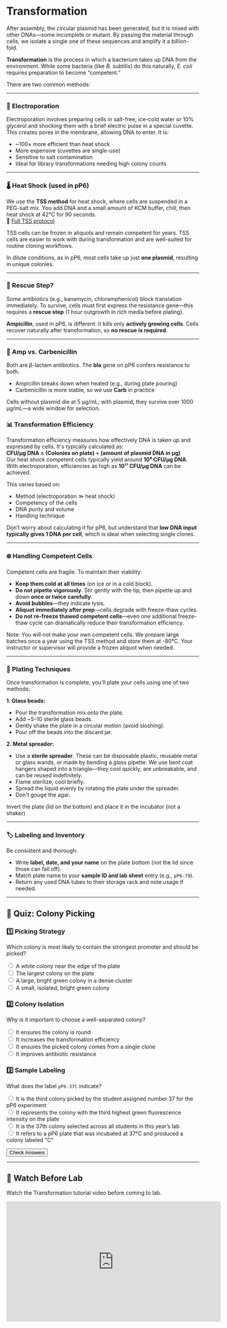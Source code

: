 # Transformation

After assembly, the circular plasmid has been generated, but it is mixed with other DNAs—some incomplete or mutant. By passing the material through cells, we isolate a single one of these sequences and amplify it a billion-fold.

**Transformation** is the process in which a bacterium takes up DNA from the environment. While some bacteria (like *B. subtilis*) do this naturally, *E. coli* requires preparation to become “competent.”

There are two common methods:

---

### 🔌 Electroporation

Electroporation involves preparing cells in salt-free, ice-cold water or 10% glycerol and shocking them with a brief electric pulse in a special cuvette. This creates pores in the membrane, allowing DNA to enter. It is:

- ~100× more efficient than heat shock
- More expensive (cuvettes are single-use)
- Sensitive to salt contamination
- Ideal for library transformations needing high colony counts

---

### 🌡️ Heat Shock (used in pP6)

We use the **TSS method** for heat shock, where cells are suspended in a PEG-salt mix. You add DNA and a small amount of KCM buffer, chill, then heat shock at 42°C for 90 seconds.  
📄 [Full TSS protocol](https://www.protocols.io/view/tss-competent-cells-and-transformation-csnqwddw.html)

TSS cells can be frozen in aliquots and remain competent for years. TSS cells are easier to work with during transformation and are well-suited for routine cloning workflows.

In dilute conditions, as in pP6, most cells take up just **one plasmid**, resulting in unique colonies.

---

### 🚫 Rescue Step?

Some antibiotics (e.g., kanamycin, chloramphenicol) block translation immediately. To survive, cells must first express the resistance gene—this requires a **rescue step** (1 hour outgrowth in rich media before plating).

**Ampicillin**, used in pP6, is different: it kills only **actively growing cells**. Cells recover naturally after transformation, so **no rescue is required**.

---

### 💊 Amp vs. Carbenicillin

Both are β-lactam antibiotics. The **bla** gene on pP6 confers resistance to both.

- Ampicillin breaks down when heated (e.g., during plate pouring)
- Carbenicillin is more stable, so we use **Carb** in practice

Cells without plasmid die at 5 µg/mL; with plasmid, they survive over 1000 µg/mL—a wide window for selection.

### 📊 Transformation Efficiency

Transformation efficiency measures how effectively DNA is taken up and expressed by cells. It's typically calculated as:  
**CFU/µg DNA = (Colonies on plate) ÷ (amount of plasmid DNA in µg)**  
Our heat shock competent cells typically yield around **10⁶ CFU/µg DNA**. With electroporation, efficiencies as high as **10¹¹ CFU/µg DNA** can be achieved.  

This varies based on:

- Method (electroporation ≫ heat shock)
- Competency of the cells
- DNA purity and volume
- Handling technique

Don’t worry about calculating it for pP6, but understand that **low DNA input typically gives 1 DNA per cell**, which is ideal when selecting single clones.

---

### ❄️ Handling Competent Cells

Competent cells are fragile. To maintain their viability:

- **Keep them cold at all times** (on ice or in a cold block).
- **Do not pipette vigorously.** Stir gently with the tip, then pipette up and down **once or twice carefully**.
- **Avoid bubbles**—they indicate lysis.
- **Aliquot immediately after prep**—cells degrade with freeze-thaw cycles.
- **Do not re-freeze thawed competent cells**—even one additional freeze-thaw cycle can dramatically reduce their transformation efficiency.

Note: You will not make your own competent cells. We prepare large batches once a year using the TSS method and store them at -80°C. Your instructor or supervisor will provide a frozen aliquot when needed.

---

### 🧫 Plating Techniques

Once transformation is complete, you’ll plate your cells using one of two methods:

**1. Glass beads:**

- Pour the transformation mix onto the plate.
- Add ~5–10 sterile glass beads.
- Gently shake the plate in a circular motion (avoid sloshing).
- Pour off the beads into the discard jar.

**2. Metal spreader:**

- Use a **sterile spreader**. These can be disposable plastic, reusable metal or glass wands, or made by bending a glass pipette. We use bent coat hangers shaped into a triangle—they cool quickly, are unbreakable, and can be reused indefinitely.
- Flame sterilize, cool briefly.
- Spread the liquid evenly by rotating the plate under the spreader.
- Don't gouge the agar.

Invert the plate (lid on the bottom) and place it in the incubator (not a shaker)

---

### 🏷️ Labeling and Inventory

Be consistent and thorough:

- Write **label, date, and your name** on the plate bottom (not the lid since those can fall off).
- Match plate name to your **sample ID and lab sheet** entry (e.g., `pP6-79`).
- Return any used DNA tubes to their storage rack and note usage if needed.

----

## 🧪 Quiz: Colony Picking

<form id="picking_quiz_form">
  <h3>1️⃣ Picking Strategy</h3>
  <p>Which colony is most likely to contain the strongest promoter and should be picked?</p>
  <label><input type="radio" name="q1" value="a"> A white colony near the edge of the plate</label><br>
  <label><input type="radio" name="q1" value="b"> The largest colony on the plate</label><br>
  <label><input type="radio" name="q1" value="c"> A large, bright green colony in a dense cluster</label><br>
  <label><input type="radio" name="q1" value="d"> A small, isolated, bright green colony</label><br>
  <p id="pick_res_q1"></p>

  <h3>2️⃣ Colony Isolation</h3>
  <p>Why is it important to choose a well-separated colony?</p>
  <label><input type="radio" name="q2" value="a"> It ensures the colony is round</label><br>
  <label><input type="radio" name="q2" value="b"> It increases the transformation efficiency</label><br>
  <label><input type="radio" name="q2" value="c"> It ensures the picked colony comes from a single clone</label><br>
  <label><input type="radio" name="q2" value="d"> It improves antibiotic resistance</label><br>
  <p id="pick_res_q2"></p>

  <h3>3️⃣ Sample Labeling</h3>
  <p>What does the label <code>pP6-37C</code> indicate?</p>
  <label><input type="radio" name="q3" value="a"> It is the third colony picked by the student assigned number 37 for the pP6 experiment</label><br>
  <label><input type="radio" name="q3" value="b"> It represents the colony with the third highest green fluorescence intensity on the plate</label><br>
  <label><input type="radio" name="q3" value="c"> It is the 37th colony selected across all students in this year’s lab</label><br>
  <label><input type="radio" name="q3" value="d"> It refers to a pP6 plate that was incubated at 37°C and produced a colony labeled "C"</label><br>
  <p id="pick_res_q3"></p>

  <button type="button" id="picking_submit_btn">Check Answers</button>
</form>

<script>
  document.getElementById("picking_submit_btn").addEventListener("click", function () {
    const answers = {
      q1: "d",
      q2: "c",
      q3: "a"
    };
    ["q1", "q2", "q3"].forEach(function (q) {
      const selected = document.querySelector(`input[name="${q}"]:checked`);
      const result = document.getElementById(`pick_res_" + q`);
      if (selected && selected.value === answers[q]) {
        result.innerHTML = "✅ Correct!";
        if (typeof progressManager !== "undefined") {
          progressManager.addCompletion("pick_" + q, "correct");
        }
      } else {
        result.innerHTML = "❌ Try again.";
      }
    });
  });
</script>

---

## 🎥 Watch Before Lab

Watch the Transformation tutorial video before coming to lab.
<iframe width="560" height="315" src="https://www.youtube.com/embed/gKHO0HHPsXg" frameborder="0" allowfullscreen></iframe>
